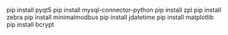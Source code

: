 pip install pyqt5
pip install mysql-connector-python
pip install zpl
pip install zebra
pip install minimalmodbus
pip install jdatetime
pip install matplotlib
pip install bcrypt